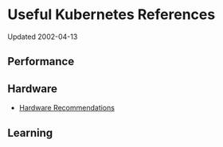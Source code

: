 # Useful Kubernetes References

Updated 2002-04-13

## Performance

## Hardware
- [Hardware Recommendations](https://etcd.io/docs/v3.6/op-guide/hardware/)

## Learning

